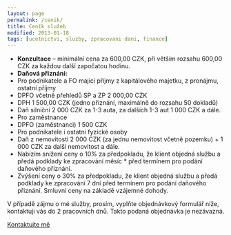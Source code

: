 ```yaml
---
layout: page
permalink: /cenik/
title: Ceník služeb
modified: 2013-01-18
tags: [ucetnictvi, sluzby, zpracovani dani, finance]
---
```


 * **Konzultace** – minimální cena za 600,00 CZK, při větším rozsahu 600,00 CZK za každou další započatou  hodinu.
 * **Daňová přiznání:**
 * Pro podnikatele a FO mající příjmy z kapitálového majetku, z pronájmu, ostatní příjmy
 * DPFO včetně přehledů SP a ZP  2 000,00 CZK
 * DPH   	1 500,00 CZK (jedno přiznání, maximálně do rozsahu 50 dokladů)
 * Daň silniční 2 000 CZK za 1-3 auta, za dalších 1-3 aut 1 000 CZK a dále.
 * Pro zaměstnance
 * DPFO (zaměstnanci) 1 500 CZK
 * Pro podnikatele i ostatní fyzické osoby
 * Daň z nemovitosti 2 000 CZK (za jednu nemovitost včetně pozemku) + 1 000 CZK za další nemovitost a  dále.
 * Nabízím snížení ceny o 10% za předpokladu, že klient objedná službu a předá podklady ke zpracování  měsíc * před termínem pro podání daňového přiznání.
 * Zvýšení ceny o 30% za předpokladu, že klient objedná službu a předá podklady ke zpracování 7 dní před  termínem pro podání daňového přiznání.
Smluvní ceny na základě vzájemné dohody.

V případě zájmu o mé služby, prosím, vyplňte objednávkový formulář níže, kontaktuji vás do 2 pracovních dnů. Takto podaná objednávka je nezávazná.

<div markdown="0"><a href="{{ site.url }}/kontakt/" class="btn">Kontaktujte mě</a></div>